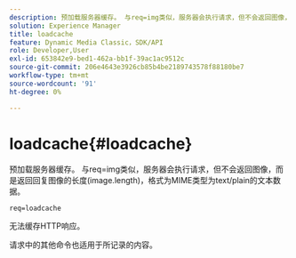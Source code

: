 ```yaml
---
description: 预加载服务器缓存。 与req=img类似，服务器会执行请求，但不会返回图像，而是返回回复图像的长度(image.length)，格式为MIME类型为text/plain的文本数据。
solution: Experience Manager
title: loadcache
feature: Dynamic Media Classic，SDK/API
role: Developer,User
exl-id: 653842e9-bed1-462a-bb1f-39ac1ac9512c
source-git-commit: 206e4643e3926cb85b4be2189743578f88180be7
workflow-type: tm+mt
source-wordcount: '91'
ht-degree: 0%

---
```


# loadcache{#loadcache}

预加载服务器缓存。 与req=img类似，服务器会执行请求，但不会返回图像，而是返回回复图像的长度(image.length)，格式为MIME类型为text/plain的文本数据。

`req=loadcache`

无法缓存HTTP响应。

请求中的其他命令也适用于所记录的内容。
